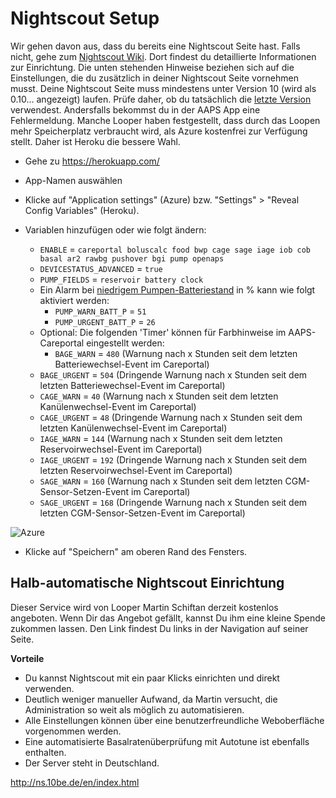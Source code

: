 # Nightscout Setup

Wir gehen davon aus, dass du bereits eine Nightscout Seite hast. Falls nicht, gehe zum [Nightscout Wiki](http://www.nightscout.info/wiki/welcome/set-up-nightscout-using-heroku). Dort findest du detaillierte Informationen zur Einrichtung. Die unten stehenden Hinweise beziehen sich auf die Einstellungen, die du zusätzlich in deiner Nightscout Seite vornehmen musst. Deine Nightscout Seite muss mindestens unter Version 10 (wird als 0.10... angezeigt) laufen. Prüfe daher, ob du tatsächlich die [letzte Version](http://www.nightscout.info/wiki/welcome/how-to-update-to-latest-cgm-remote-monitor-aka-cookie) verwendest. Andersfalls bekommst du in der AAPS App eine Fehlermeldung. Manche Looper haben festgestellt, dass durch das Loopen mehr Speicherplatz verbraucht wird, als Azure kostenfrei zur Verfügung stellt. Daher ist Heroku die bessere Wahl.

* Gehe zu https://herokuapp.com/

* App-Namen auswählen

* Klicke auf "Application settings" (Azure) bzw. "Settings" > "Reveal Config Variables" (Heroku).

* Variablen hinzufügen oder wie folgt ändern:
  
  * `ENABLE` = `careportal boluscalc food bwp cage sage iage iob cob basal ar2 rawbg pushover bgi pump openaps`
  * `DEVICESTATUS_ADVANCED` = `true`
  * `PUMP_FIELDS` = `reservoir battery clock`
  * Ein Alarm bei [niedrigem Pumpen-Batteriestand](https://github.com/nightscout/cgm-remote-monitor#pump-pump-monitoring) in % kann wie folgt aktiviert werden: 
    * `PUMP_WARN_BATT_P` = `51`
    * `PUMP_URGENT_BATT_P` = `26` 
  * Optional: Die folgenden 'Timer' können für Farbhinweise im AAPS-Careportal eingestellt werden: 
    * `BAGE_WARN` = `480` (Warnung nach x Stunden seit dem letzten Batteriewechsel-Event im Careportal)
  * `BAGE_URGENT` = `504` (Dringende Warnung nach x Stunden seit dem letzten Batteriewechsel-Event im Careportal)
  * `CAGE_WARN` = `40` (Warnung nach x Stunden seit dem letzten Kanülenwechsel-Event im Careportal)
  * `CAGE_URGENT` = `48` (Dringende Warnung nach x Stunden seit dem letzten Kanülenwechsel-Event im Careportal)
  * `IAGE_WARN` = `144` (Warnung nach x Stunden seit dem letzten Reservoirwechsel-Event im Careportal)
  * `IAGE_URGENT` = `192` (Dringende Warnung nach x Stunden seit dem letzten Reservoirwechsel-Event im Careportal)
  * `SAGE_WARN` = `160` (Warnung nach x Stunden seit dem letzten CGM-Sensor-Setzen-Event im Careportal)
  * `SAGE_URGENT` = `168` (Dringende Warnung nach x Stunden seit dem letzten CGM-Sensor-Setzen-Event im Careportal)

![Azure](../../images/nightscout1.png)

* Klicke auf "Speichern" am oberen Rand des Fensters.

## Halb-automatische Nightscout Einrichtung

Dieser Service wird von Looper Martin Schiftan derzeit kostenlos angeboten. Wenn Dir das Angebot gefällt, kannst Du ihm eine kleine Spende zukommen lassen. Den Link findest Du links in der Navigation auf seiner Seite.

**Vorteile**

* Du kannst Nightscout mit ein paar Klicks einrichten und direkt verwenden. 
* Deutlich weniger manueller Aufwand, da Martin versucht, die Administration so weit als möglich zu automatisieren.
* Alle Einstellungen können über eine benutzerfreundliche Weboberfläche vorgenommen werden. 
* Eine automatisierte Basalratenüberprüfung mit Autotune ist ebenfalls enthalten. 
* Der Server steht in Deutschland.

<http://ns.10be.de/en/index.html>